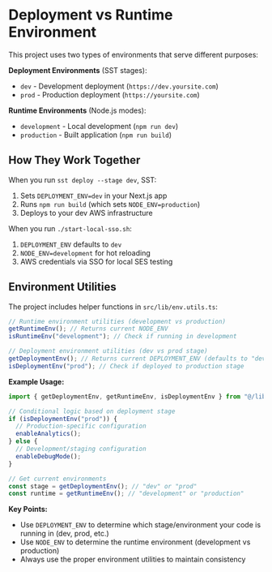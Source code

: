 # Deployment vs Runtime Environment

This project uses two types of environments that serve different purposes:

**Deployment Environments** (SST stages):

- `dev` - Development deployment (`https://dev.yoursite.com`)
- `prod` - Production deployment (`https://yoursite.com`)

**Runtime Environments** (Node.js modes):

- `development` - Local development (`npm run dev`)
- `production` - Built application (`npm run build`)

## How They Work Together

When you run `sst deploy --stage dev`, SST:

1. Sets `DEPLOYMENT_ENV=dev` in your Next.js app
2. Runs `npm run build` (which sets `NODE_ENV=production`)
3. Deploys to your dev AWS infrastructure

When you run `./start-local-sso.sh`:

1. `DEPLOYMENT_ENV` defaults to `dev`
2. `NODE_ENV=development` for hot reloading
3. AWS credentials via SSO for local SES testing

## Environment Utilities

The project includes helper functions in `src/lib/env.utils.ts`:

```typescript
// Runtime environment utilities (development vs production)
getRuntimeEnv(); // Returns current NODE_ENV
isRuntimeEnv("development"); // Check if running in development

// Deployment environment utilities (dev vs prod stage)
getDeploymentEnv(); // Returns current DEPLOYMENT_ENV (defaults to "dev")
isDeploymentEnv("prod"); // Check if deployed to production stage
```

**Example Usage:**

```typescript
import { getDeploymentEnv, getRuntimeEnv, isDeploymentEnv } from "@/lib/env.utils";

// Conditional logic based on deployment stage
if (isDeploymentEnv("prod")) {
  // Production-specific configuration
  enableAnalytics();
} else {
  // Development/staging configuration
  enableDebugMode();
}

// Get current environments
const stage = getDeploymentEnv(); // "dev" or "prod"
const runtime = getRuntimeEnv(); // "development" or "production"
```

**Key Points:**

- Use `DEPLOYMENT_ENV` to determine which stage/environment your code is running in (dev, prod, etc.)
- Use `NODE_ENV` to determine the runtime environment (development vs production)
- Always use the proper environment utilities to maintain consistency
